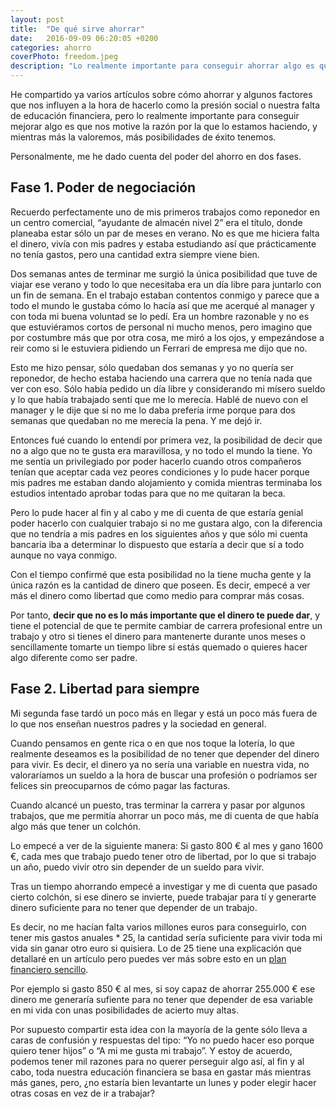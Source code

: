 ```yaml
---
layout: post
title:  "De qué sirve ahorrar"
date:   2016-09-09 06:20:05 +0200
categories: ahorro
coverPhoto: freedom.jpeg
description: "Lo realmente importante para conseguir ahorrar algo es que nos motive la razón por la que lo estamos haciendo, y mientras más la valoremos, más posibilidades de éxito tenemos"
---
```


He compartido ya varios artículos sobre cómo ahorrar y algunos factores que nos influyen a la hora de hacerlo como la presión social o nuestra falta de educación financiera, pero lo realmente importante para conseguir mejorar algo es que nos motive la razón por la que lo estamos haciendo, y mientras más la valoremos, más posibilidades de éxito tenemos.

Personalmente, me he dado cuenta del poder del ahorro en dos fases.

## Fase 1. Poder de negociación

Recuerdo perfectamente uno de mis primeros trabajos como reponedor en un centro comercial, “ayudante de almacén nivel 2” era el título, donde planeaba estar sólo un par de meses en verano. No es que me hiciera falta el dinero, vivía con mis padres y estaba estudiando así que prácticamente no tenía gastos, pero una cantidad extra siempre viene bien.

Dos semanas antes de terminar me surgió la única posibilidad que tuve de viajar ese verano y todo lo que necesitaba era un día libre para juntarlo con un fin de semana. En el trabajo estaban contentos conmigo y parece que a todo el mundo le gustaba cómo lo hacía así que me acerqué al manager y con toda mi buena voluntad se lo pedí. Era un hombre razonable y no es que estuviéramos cortos de personal ni mucho menos, pero imagino que por costumbre más que por otra cosa, me miró a los ojos, y empezándose a reir como si le estuviera pidiendo un Ferrari de empresa me dijo que no.

Esto me hizo pensar, sólo quedaban dos semanas y yo no quería ser reponedor, de hecho estaba haciendo una carrera que no tenía nada que ver con eso. Sólo había pedido un día libre y considerando mi mísero sueldo y lo que había trabajado sentí que me lo merecía. Hablé de nuevo con el manager y le dije que si no me lo daba prefería irme porque para dos semanas que quedaban no me merecía la pena. Y me dejó ir.

Entonces fué cuando lo entendí por primera vez, la posibilidad de decir que no a algo que no te gusta era maravillosa, y no todo el mundo la tiene. Yo me sentía un privilegiado por poder hacerlo cuando otros compañeros tenían que aceptar cada vez peores condiciones y lo pude hacer porque mis padres me estaban dando alojamiento y comida mientras terminaba los estudios intentado aprobar todas para que no me quitaran la beca.

Pero lo pude hacer al fin y al cabo y me di cuenta de que estaría genial poder hacerlo con cualquier trabajo si no me gustara algo, con la diferencia que no tendría a mis padres en los siguientes años y que sólo mi cuenta bancaria iba a determinar lo dispuesto que estaría a decir que sí a todo aunque no vaya conmigo.

Con el tiempo confirmé que esta posibilidad no la tiene mucha gente y la única razón es la cantidad de dinero que poseen. Es decir, empecé a ver más el dinero como libertad que como medio para comprar más cosas.

Por tanto, **decir que no es lo más importante que el dinero te puede dar**, y tiene el potencial de que te permite cambiar de carrera profesional entre un trabajo y otro si tienes el dinero para mantenerte durante unos meses o sencillamente tomarte un tiempo libre si estás quemado o quieres hacer algo diferente como ser padre.

## Fase 2. Libertad para siempre

Mi segunda fase tardó un poco más en llegar y está un poco más fuera de lo que nos enseñan nuestros padres y la sociedad en general. 

Cuando pensamos en gente rica o en que nos toque la lotería, lo que realmente deseamos es la posibilidad de no tener que depender del dinero para vivir. Es decir, el dinero ya no sería una variable en nuestra vida, no valoraríamos un sueldo a la hora de buscar una profesión o podríamos ser felices sin preocuparnos de cómo pagar las facturas.

Cuando alcancé un puesto, tras terminar la carrera y pasar por algunos trabajos, que me permitía ahorrar un poco más, me di cuenta de que había algo más que tener un colchón.

Lo empecé a ver de la siguiente manera: Si gasto 800 € al mes y gano 1600 €, cada mes que trabajo puedo tener otro de libertad, por lo que si trabajo un año, puedo vivir otro sin depender de un sueldo para vivir.

Tras un tiempo ahorrando empecé a investigar y me di cuenta que pasado cierto colchón, si ese dinero se invierte, puede trabajar  para tí y generarte dinero suficiente para no tener que depender de un trabajo.

Es decir, no me hacían falta varios millones euros para conseguirlo, con tener mis gastos anuales * 25, la cantidad sería suficiente para vivir toda mi vida sin ganar otro euro si quisiera. Lo de 25 tiene una explicación que detallaré en un artículo pero puedes ver más sobre esto en un [plan financiero sencillo](https://finesfera.com/2016/08/plan-financiero-sencillo).

Por ejemplo si gasto 850 € al mes, si soy capaz de ahorrar 255.000 € ese dinero me generaría sufiente para no tener que depender de  esa variable en mi vida con unas posibilidades de acierto muy altas.

Por supuesto compartir esta idea con la mayoría de la gente sólo lleva a caras de confusión y respuestas del tipo: “Yo no puedo hacer eso porque quiero tener hijos” o “A mi me gusta mi trabajo”. Y estoy de acuerdo, podemos tener mil razones para no querer perseguir algo así, al fin y al cabo, toda nuestra educación financiera se basa en gastar más mientras más ganes, pero, ¿no estaría bien levantarte un lunes y poder elegir hacer otras cosas en vez de ir a trabajar?

 